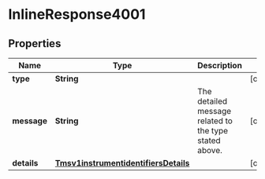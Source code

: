 
# InlineResponse4001

## Properties
Name | Type | Description | Notes
------------ | ------------- | ------------- | -------------
**type** | **String** |  |  [optional]
**message** | **String** | The detailed message related to the type stated above. |  [optional]
**details** | [**Tmsv1instrumentidentifiersDetails**](Tmsv1instrumentidentifiersDetails.md) |  |  [optional]



